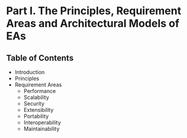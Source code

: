 # Part I. The Principles, Requirement Areas and Architectural Models of EAs
## Table of Contents
- Introduction
- Principles
- Requirement Areas
  - Performance
  - Scalability
  - Security
  - Extensibility
  - Portability
  - Interoperability
  - Maintainability
